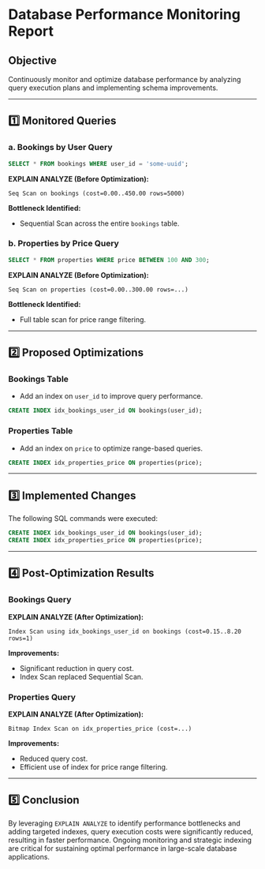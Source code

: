 # Database Performance Monitoring Report

## Objective
Continuously monitor and optimize database performance by analyzing query execution plans and implementing schema improvements.

---

## 1️⃣ Monitored Queries

### a. Bookings by User Query
```sql
SELECT * FROM bookings WHERE user_id = 'some-uuid';
```

**EXPLAIN ANALYZE (Before Optimization):**
```pgsql
Seq Scan on bookings (cost=0.00..450.00 rows=5000)
```

**Bottleneck Identified:**
- Sequential Scan across the entire `bookings` table.

### b. Properties by Price Query
```sql
SELECT * FROM properties WHERE price BETWEEN 100 AND 300;
```

**EXPLAIN ANALYZE (Before Optimization):**
```pgsql
Seq Scan on properties (cost=0.00..300.00 rows=...)
```

**Bottleneck Identified:**
- Full table scan for price range filtering.

---

## 2️⃣ Proposed Optimizations

### Bookings Table
- Add an index on `user_id` to improve query performance.

```sql
CREATE INDEX idx_bookings_user_id ON bookings(user_id);
```

### Properties Table
- Add an index on `price` to optimize range-based queries.

```sql
CREATE INDEX idx_properties_price ON properties(price);
```

---

## 3️⃣ Implemented Changes
The following SQL commands were executed:

```sql
CREATE INDEX idx_bookings_user_id ON bookings(user_id);
CREATE INDEX idx_properties_price ON properties(price);
```

---

## 4️⃣ Post-Optimization Results

### Bookings Query
**EXPLAIN ANALYZE (After Optimization):**
```pgsql
Index Scan using idx_bookings_user_id on bookings (cost=0.15..8.20 rows=1)
```

**Improvements:**
- Significant reduction in query cost.
- Index Scan replaced Sequential Scan.

### Properties Query
**EXPLAIN ANALYZE (After Optimization):**
```pgsql
Bitmap Index Scan on idx_properties_price (cost=...)
```

**Improvements:**
- Reduced query cost.
- Efficient use of index for price range filtering.

---

## 5️⃣ Conclusion
By leveraging `EXPLAIN ANALYZE` to identify performance bottlenecks and adding targeted indexes, query execution costs were significantly reduced, resulting in faster performance. Ongoing monitoring and strategic indexing are critical for sustaining optimal performance in large-scale database applications.